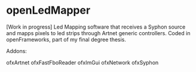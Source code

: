 # openLedMapper
[Work in progress] Led Mapping software that receives a Syphon source and mapps pixels to led strips through Artnet generic controllers. Coded in openFrameworks, part of my final degree thesis.

Addons:

ofxArtnet
ofxFastFboReader
ofxImGui
ofxNetwork
ofxSyphon
